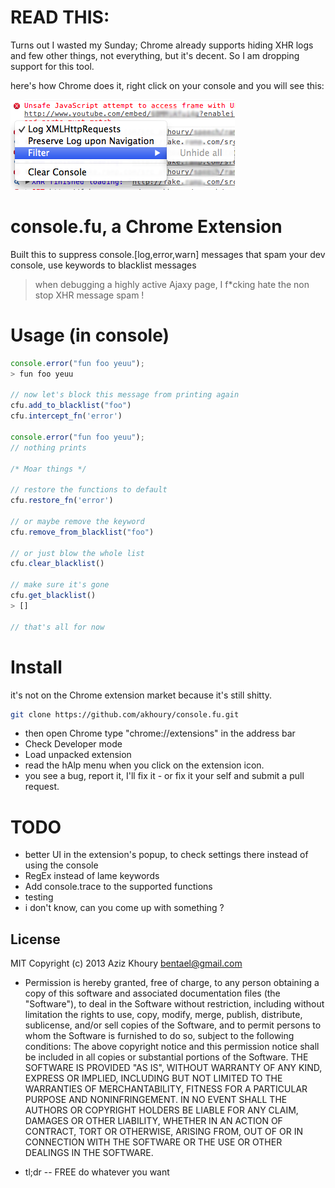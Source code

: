 READ THIS:
=========
Turns out I wasted my Sunday; Chrome already supports hiding XHR logs and few other things, not everything, but it's decent.
So I am dropping support for this tool.

here's how Chrome does it, right click on your console and you will see this:

![Right-Click on console](img/shot.png "Chrome dev tool")

console.fu, a Chrome Extension
==============================

Built this to suppress console.[log,error,warn] messages that spam your dev console,
use keywords to blacklist messages
> when debugging a highly active Ajaxy page, I f*cking hate the non stop XHR message spam !

Usage (in console)
==================

```javascript
console.error("fun foo yeuu");
> fun foo yeuu

// now let's block this message from printing again
cfu.add_to_blacklist("foo")
cfu.intercept_fn('error')

console.error("fun foo yeuu");
// nothing prints

/* Moar things */

// restore the functions to default
cfu.restore_fn('error')

// or maybe remove the keyword
cfu.remove_from_blacklist("foo")

// or just blow the whole list
cfu.clear_blacklist()

// make sure it's gone
cfu.get_blacklist()
> []

// that's all for now

```

Install
=======
it's not on the Chrome extension market because it's still shitty.

```sh
git clone https://github.com/akhoury/console.fu.git
```
* then open Chrome type "chrome://extensions" in the address bar
* Check Developer mode
* Load unpacked extension
* read the hAlp menu when you click on the extension icon.
* you see a bug, report it, I'll fix it - or fix it your self and submit a pull request.


TODO
====
* better UI in the extension's popup, to check settings there instead of using the console
* RegEx instead of lame keywords
* Add console.trace to the supported functions
* testing
* i don't know, can you come up with something ?

License
-

MIT
Copyright (c) 2013 Aziz Khoury <bentael@gmail.com>
* Permission is hereby granted, free of charge, to any person obtaining a copy of this software and associated documentation files (the "Software"), to deal in the Software without restriction, including without limitation the rights to use, copy, modify, merge, publish, distribute, sublicense, and/or sell copies of the Software, and to permit persons to whom the Software is furnished to do so, subject to the following conditions:
The above copyright notice and this permission notice shall be included in all copies or substantial portions of the Software.
THE SOFTWARE IS PROVIDED "AS IS", WITHOUT WARRANTY OF ANY KIND, EXPRESS OR IMPLIED, INCLUDING BUT NOT LIMITED TO THE WARRANTIES OF MERCHANTABILITY, FITNESS FOR A PARTICULAR PURPOSE AND NONINFRINGEMENT. IN NO EVENT SHALL THE AUTHORS OR COPYRIGHT HOLDERS BE LIABLE FOR ANY CLAIM, DAMAGES OR OTHER LIABILITY, WHETHER IN AN ACTION OF CONTRACT, TORT OR OTHERWISE, ARISING FROM, OUT OF OR IN CONNECTION WITH THE SOFTWARE OR THE USE OR OTHER DEALINGS IN THE SOFTWARE.

* tl;dr -- FREE do whatever you want

  [Aziz khoury]: bentael@gmail.com


